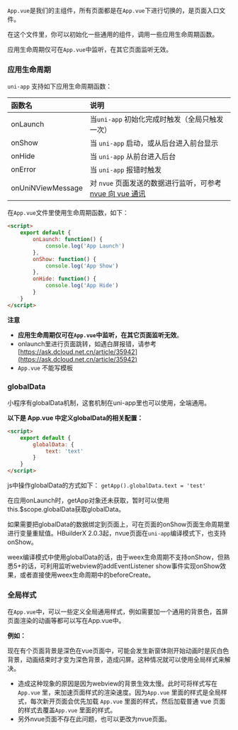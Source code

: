 `App.vue`是我们的主组件，所有页面都是在`App.vue`下进行切换的，是页面入口文件。

在这个文件里，你可以初始化一些通用的组件，调用一些应用生命周期函数。

应用生命周期仅可在`App.vue`中监听，在其它页面监听无效。
### 应用生命周期

`uni-app` 支持如下应用生命周期函数：

|函数名						|说明																																												|
|:-								|:-																																													|
|onLaunch					|当`uni-app` 初始化完成时触发（全局只触发一次）																							|
|onShow						|当 `uni-app` 启动，或从后台进入前台显示																										|
|onHide						|当 `uni-app` 从前台进入后台																																|
|onError					|当 `uni-app` 报错时触发																																|
|onUniNViewMessage|对 `nvue` 页面发送的数据进行监听，可参考 [nvue 向 vue 通讯](/use-weex?id=nvue-向-vue-通讯)	|

在`App.vue`文件里使用生命周期函数，如下：

```html
<script>  
    export default {  
        onLaunch: function() {  
            console.log('App Launch')  
        },  
        onShow: function() {  
            console.log('App Show')  
        },  
        onHide: function() {  
            console.log('App Hide')  
        }  
    }  
</script>  
```

**注意**
- **应用生命周期仅可在`App.vue`中监听，在其它页面监听无效**。
- onlaunch里进行页面跳转，如遇白屏报错，请参考[https://ask.dcloud.net.cn/article/35942](https://ask.dcloud.net.cn/article/35942)
- `App.vue` 不能写模板

### globalData
小程序有globalData机制，这套机制在uni-app里也可以使用，全端通用。

**以下是 App.vue 中定义globalData的相关配置：**

```html
<script>  
    export default {  
        globalData: {  
            text: 'text'  
        }
    }  
</script>  
```

js中操作globalData的方式如下：
`getApp().globalData.text = 'test'`

在应用onLaunch时，getApp对象还未获取，暂时可以使用this.$scope.globalData获取globalData。

如果需要把globalData的数据绑定到页面上，可在页面的onShow页面生命周期里进行变量重赋值。HBuilderX 2.0.3起，nvue页面在`uni-app`编译模式下，也支持onShow。

weex编译模式中使用globalData的话，由于weex生命周期不支持onShow，但熟悉5+的话，可利用监听webview的addEventListener show事件实现onShow效果，或者直接使用weex生命周期中的beforeCreate。

### 全局样式
在`App.vue`中，可以一些定义全局通用样式，例如需要加一个通用的背景色，首屏页面渲染的动画等都可以写在App.vue中。

**例如：**

现在有个页面背景是深色在vue页面中，可能会发生新窗体刚开始动画时是灰白色背景，动画结束时才变为深色背景，造成闪屏。这种情况就可以使用全局样式来解决。
- 造成这种现象的原因是因为webview的背景生效太慢。此时可将样式写在 `App.vue` 里，来加速页面样式的渲染速度。因为`App.vue` 里面的样式是全局样式，每次新开页面会优先加载 `App.vue` 里面的样式，然后加载普通 vue 页面的样式去覆盖`App.vue` 里面的样式。
- 另外nvue页面不存在此问题，也可以更改为nvue页面。
